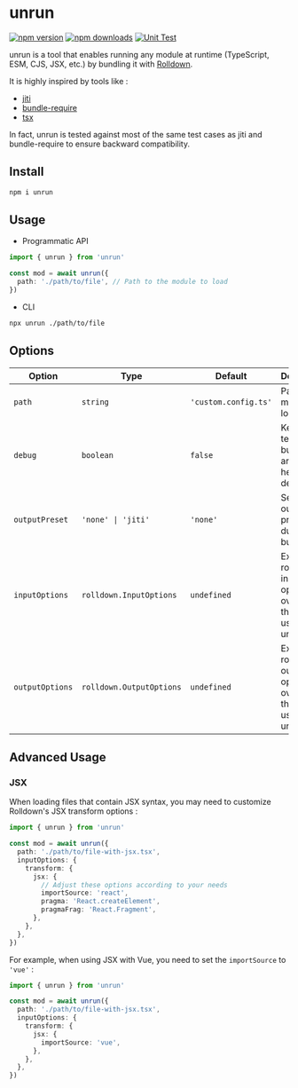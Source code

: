 # unrun

[![npm version][npm-version-src]][npm-version-href]
[![npm downloads][npm-downloads-src]][npm-downloads-href]
[![Unit Test][unit-test-src]][unit-test-href]

unrun is a tool that enables running any module at runtime (TypeScript, ESM, CJS, JSX, etc.) by bundling it with [Rolldown](https://rolldown.rs/).

It is highly inspired by tools like :

- [jiti](https://github.com/unjs/jiti)
- [bundle-require](https://github.com/egoist/bundle-require)
- [tsx](https://tsx.is/)

In fact, unrun is tested against most of the same test cases as jiti and bundle-require to ensure backward compatibility.

## Install

```bash
npm i unrun
```

## Usage

- Programmatic API

```ts
import { unrun } from 'unrun'

const mod = await unrun({
  path: './path/to/file', // Path to the module to load
})
```

- CLI

```bash
npx unrun ./path/to/file
```

## Options

| Option          | Type                     | Default              | Description                                                             |
| --------------- | ------------------------ | -------------------- | ----------------------------------------------------------------------- |
| `path`          | `string`                 | `'custom.config.ts'` | Path to the module to load.                                             |
| `debug`         | `boolean`                | `false`              | Keep temporary build artifacts to help with debugging.                  |
| `outputPreset`  | `'none' \| 'jiti'`       | `'none'`             | Selects the output preset used during bundling.                         |
| `inputOptions`  | `rolldown.InputOptions`  | `undefined`          | Extra rolldown input options that override the defaults used by unrun.  |
| `outputOptions` | `rolldown.OutputOptions` | `undefined`          | Extra rolldown output options that override the defaults used by unrun. |

## Advanced Usage

### JSX

When loading files that contain JSX syntax, you may need to customize Rolldown's JSX transform options :

```ts
import { unrun } from 'unrun'

const mod = await unrun({
  path: './path/to/file-with-jsx.tsx',
  inputOptions: {
    transform: {
      jsx: {
        // Adjust these options according to your needs
        importSource: 'react',
        pragma: 'React.createElement',
        pragmaFrag: 'React.Fragment',
      },
    },
  },
})
```

For example, when using JSX with Vue, you need to set the `importSource` to `'vue'` :

```ts
import { unrun } from 'unrun'

const mod = await unrun({
  path: './path/to/file-with-jsx.tsx',
  inputOptions: {
    transform: {
      jsx: {
        importSource: 'vue',
      },
    },
  },
})
```

<!-- Badges -->

[npm-version-src]: https://img.shields.io/npm/v/unrun.svg
[npm-version-href]: https://npmjs.com/package/unrun
[npm-downloads-src]: https://img.shields.io/npm/dm/unrun
[npm-downloads-href]: https://www.npmcharts.com/compare/unrun?interval=30
[unit-test-src]: https://github.com/gugustinette/unrun/actions/workflows/unit-test.yml/badge.svg
[unit-test-href]: https://github.com/gugustinette/unrun/actions/workflows/unit-test.yml
